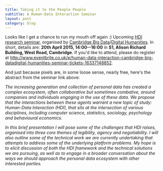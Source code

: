 ```yaml
---
title: Taking it to the People People
subtitle: A Human-Data Interaction Seminar
layout: post
category: blog
---
```


Looks like I get a chance to run my mouth off again :) Upcoming
[HDI](http://hdiresearch.org/)
[research seminar](http://www.crassh.cam.ac.uk/events/26198), organised by
[Cambridge Big Data](http://www.bigdata.cam.ac.uk/)/[Digital Humanities](http://www.digitalhumanities.cam.ac.uk/).
In short, details are: __20th April 2015, 14:00--16:00__ in __S1, Alison Richard
Building, West Road, Cambridge__. If you'd like to attend, please do register at
<http://www.eventbrite.co.uk/e/human-data-interaction-cambridge-big-datadigital-humanities-seminar-tickets-16337148852>.

And just because pixels are, in some loose sense, nearly free, here's the
abstract from the seminar link above:

_The increasing generation and collection of personal data has created a complex ecosystem, often collaborative but sometimes combative, around companies and individuals engaging in the use of these data. We propose that the interactions between these agents warrant a new topic of study: Human-Data Interaction (HDI), that sits at the intersection of various disciplines, including computer science, statistics, sociology, psychology and behavioural economics._

_In this brief presentation I will pose some of the challenges that HDI raises, organised into three core themes of legibility, agency and negotiability. I will also outline some of the technical work we are currently undertaking that attempts to address some of the underlying platform problems. My hope is to elicit discussion of both the HDI framework and the technical solutions we are pursuing, as well as to engage in a broader conversation about the ways we should approach the personal data ecosystem with other interested parties._
